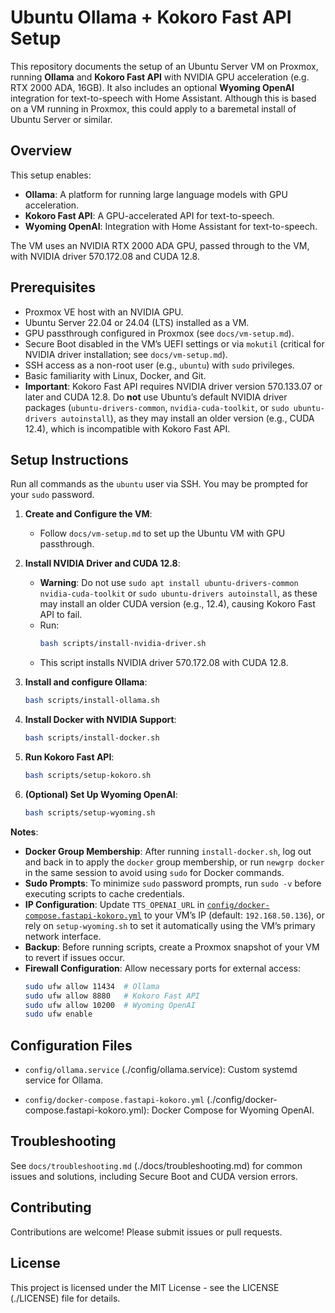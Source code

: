 # Ubuntu Ollama + Kokoro Fast API Setup

This repository documents the setup of an Ubuntu Server VM on Proxmox, running **Ollama** and **Kokoro Fast API** with NVIDIA GPU acceleration (e.g. RTX 2000 ADA, 16GB). It also includes an optional **Wyoming OpenAI** integration for text-to-speech with Home Assistant. Although this is based on a VM running in Proxmox, this could apply to a baremetal install of Ubuntu Server or similar.

## Overview
This setup enables:
- **Ollama**: A platform for running large language models with GPU acceleration.
- **Kokoro Fast API**: A GPU-accelerated API for text-to-speech.
- **Wyoming OpenAI**: Integration with Home Assistant for text-to-speech.

The VM uses an NVIDIA RTX 2000 ADA GPU, passed through to the VM, with NVIDIA driver 570.172.08 and CUDA 12.8.

## Prerequisites
- Proxmox VE host with an NVIDIA GPU.
- Ubuntu Server 22.04 or 24.04 (LTS) installed as a VM.
- GPU passthrough configured in Proxmox (see `docs/vm-setup.md`).
- Secure Boot disabled in the VM’s UEFI settings or via `mokutil` (critical for NVIDIA driver installation; see `docs/vm-setup.md`).
- SSH access as a non-root user (e.g., `ubuntu`) with `sudo` privileges.
- Basic familiarity with Linux, Docker, and Git.
- **Important**: Kokoro Fast API requires NVIDIA driver version 570.133.07 or later and CUDA 12.8. Do **not** use Ubuntu’s default NVIDIA driver packages (`ubuntu-drivers-common`, `nvidia-cuda-toolkit`, or `sudo ubuntu-drivers autoinstall`), as they may install an older version (e.g., CUDA 12.4), which is incompatible with Kokoro Fast API.

## Setup Instructions
Run all commands as the `ubuntu` user via SSH. You may be prompted for your `sudo` password.

1. **Create and Configure the VM**:
   - Follow `docs/vm-setup.md` to set up the Ubuntu VM with GPU passthrough.
2. **Install NVIDIA Driver and CUDA 12.8**:
   - **Warning**: Do not use `sudo apt install ubuntu-drivers-common nvidia-cuda-toolkit` or `sudo ubuntu-drivers autoinstall`, as these may install an older CUDA version (e.g., 12.4), causing Kokoro Fast API to fail.
   - Run:
     ```bash
     bash scripts/install-nvidia-driver.sh
     ```
   - This script installs NVIDIA driver 570.172.08 with CUDA 12.8.

3. **Install and configure Ollama**:
   ```bash
   bash scripts/install-ollama.sh
4. **Install Docker with NVIDIA Support**:
   ```bash
   bash scripts/install-docker.sh
5. **Run Kokoro Fast API**:
   ```bash
   bash scripts/setup-kokoro.sh
2. **(Optional) Set Up Wyoming OpenAI**:
   ```bash
   bash scripts/setup-wyoming.sh

**Notes**:
- **Docker Group Membership**: After running `install-docker.sh`, log out and back in to apply the `docker` group membership, or run `newgrp docker` in the same session to avoid using `sudo` for Docker commands.
- **Sudo Prompts**: To minimize `sudo` password prompts, run `sudo -v` before executing scripts to cache credentials.
- **IP Configuration**: Update `TTS_OPENAI_URL` in [`config/docker-compose.fastapi-kokoro.yml`](./config/docker-compose.fastapi-kokoro.yml) to your VM’s IP (default: `192.168.50.136`), or rely on `setup-wyoming.sh` to set it automatically using the VM’s primary network interface.
- **Backup**: Before running scripts, create a Proxmox snapshot of your VM to revert if issues occur.
- **Firewall Configuration**: Allow necessary ports for external access:
  ```bash
  sudo ufw allow 11434  # Ollama
  sudo ufw allow 8880   # Kokoro Fast API
  sudo ufw allow 10200  # Wyoming OpenAI
  sudo ufw enable

## Configuration Files

- `config/ollama.service` (./config/ollama.service): Custom systemd service for Ollama.

- `config/docker-compose.fastapi-kokoro.yml` (./config/docker-compose.fastapi-kokoro.yml): Docker Compose for Wyoming OpenAI.

## Troubleshooting
See `docs/troubleshooting.md` (./docs/troubleshooting.md) for common issues and solutions, including Secure Boot and CUDA version errors.

## Contributing

Contributions are welcome! Please submit issues or pull requests.

## License

This project is licensed under the MIT License - see the LICENSE (./LICENSE) file for details.
